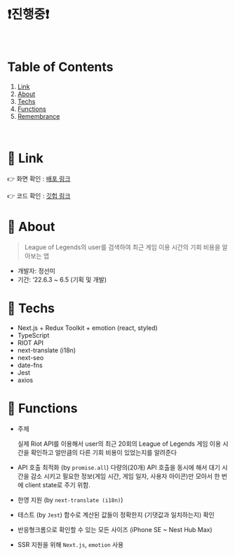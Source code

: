 # ❗️진행중❗️

<br/>

# Table of Contents

1. [Link](#main1)
2. [About](#main2)
3. [Techs](#main3)
4. [Functions](#main4)
5. [Remembrance](#main5)

<br/>

# 📌 Link<a name="main1"></a>

👉 화면 확인 : [배포 링크](https://while-you-were-playing-lol.vercel.app/)

👉 코드 확인 : [깃헙 링크](https://github.com/katej927/while-you-were-playing-lol)

# 📌 About<a name="main2"></a>

> League of Legends의 user를 검색하여 최근 게임 이용 시간의 기회 비용을 알아보는 앱

- 개발자: 정선미
- 기간: ‘22.6.3 ~ 6.5 (기획 및 개발)

# 📌 Techs<a name="main3"></a>

- Next.js + Redux Toolkit + emotion (react, styled)
- TypeScript
- RIOT API
- next-translate (i18n)
- next-seo
- date-fns
- Jest
- axios

# 📌 Functions<a name="main4"></a>

- 주제

  실제 Riot API를 이용해서 user의 최근 20회의 League of Legends 게임 이용 시간을 확인하고 얼만큼의 다른 기회 비용이 있었는지를 알려준다

- API 호출 최적화 (by `promise.all`) 다량의(20개) API 호출을 동시에 해서 대기 시간을 감소 시키고 필요한 정보(게임 시간, 게임 일자, 사용자 아이콘)만 모아서 한 번에 client state로 주기 위함.
- 한영 지원 (by `next-translate (i18n)`)
- 테스트 (by `Jest`) 함수로 계산된 값들이 정확한지 (기댓값과 일치하는지) 확인
- 반응형크롬으로 확인할 수 있는 모든 사이즈 (iPhone SE ~ Nest Hub Max)
- SSR 지원을 위해 `Next.js`, `emotion` 사용
